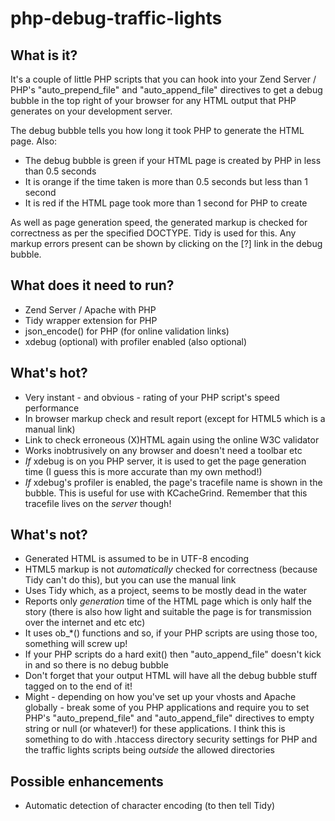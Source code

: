 # php-debug-traffic-lights

## What is it?

It's a couple of little PHP scripts that you can hook into your Zend Server / PHP's
"auto_prepend_file" and "auto_append_file" directives to get a debug bubble in the
top right of your browser for any HTML output that PHP generates on your development
server.

The debug bubble tells you how long it took PHP to generate the HTML page. Also:

* The debug bubble is green if your HTML page is created by PHP in less than 0.5 seconds
* It is orange if the time taken is more than 0.5 seconds but less than 1 second
* It is red if the HTML page took more than 1 second for PHP to create

As well as page generation speed, the generated markup is checked for correctness as per the
specified DOCTYPE. Tidy is used for this. Any markup errors present can be shown by clicking
on the [?] link in the debug bubble.

## What does it need to run?

* Zend Server / Apache with PHP
* Tidy wrapper extension for PHP
* json_encode() for PHP (for online validation links)
* xdebug (optional) with profiler enabled (also optional)

## What's hot?

* Very instant - and obvious - rating of your PHP script's speed performance
* In browser markup check and result report (except for HTML5 which is a manual link)
* Link to check erroneous (X)HTML again using the online W3C validator
* Works inobtrusively on any browser and doesn't need a toolbar etc
* *If* xdebug is on you PHP server, it is used to get the page generation time (I guess this is more accurate than my own method!)
* *If* xdebug's profiler is enabled, the page's tracefile name is shown in the bubble. This is useful for use with KCacheGrind. Remember that this tracefile lives on the *server* though!


## What's not?

* Generated HTML is assumed to be in UTF-8 encoding
* HTML5 markup is not *automatically* checked for correctness (because Tidy can't do this), but you can use the manual link
* Uses Tidy which, as a project, seems to be mostly dead in the water
* Reports only *generation* time of the HTML page which is only half the story (there is also how light and suitable the page is for transmission over the internet and etc etc)
* It uses ob_*() functions and so, if your PHP scripts are using those too, something will screw up!
* If your PHP scripts do a hard exit() then "auto_append_file" doesn't kick in and so there is no debug bubble
* Don't forget that your output HTML will have all the debug bubble stuff tagged on to the
end of it!
* Might - depending on how you've set up your vhosts and Apache globally - break some of you PHP applications and require you to set PHP's "auto_prepend_file" and "auto_append_file" directives to empty string or null (or whatever!) for these applications. I think this is something to do with .htaccess directory security settings for PHP and the traffic lights scripts being *outside* the allowed directories

## Possible enhancements

* Automatic detection of character encoding (to then tell Tidy)

